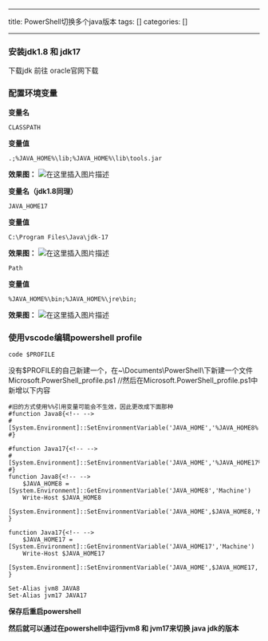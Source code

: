 
--- 
title:  PowerShell切换多个java版本 
tags: []
categories: [] 

---
### 安装jdk1.8 和 jdk17

>  
 下载jdk 前往 oracle官网下载 


### 配置环境变量

**变量名**

```
CLASSPATH

```

**变量值**

```
.;%JAVA_HOME%\lib;%JAVA_HOME%\lib\tools.jar

```

**效果图：** <img src="https://img-blog.csdnimg.cn/bcbd86a43936428782b40d2973defbc1.png" alt="在这里插入图片描述">

**变量名（jdk1.8同理）**

```
JAVA_HOME17

```

**变量值**

```
C:\Program Files\Java\jdk-17

```

**效果图：** <img src="https://img-blog.csdnimg.cn/82c26ad6c2d64eab838f9fd48feb9009.png" alt="在这里插入图片描述">

```
Path

```

**变量值**

```
%JAVA_HOME%\bin;%JAVA_HOME%\jre\bin;

```

**效果图：** <img src="https://img-blog.csdnimg.cn/56dcd5b4fa944ff687a2549819081b28.png" alt="在这里插入图片描述">

### 使用vscode编辑powershell profile

```
code $PROFILE

```

>  
 没有$PROFILE的自己新建一个，在~\Documents\PowerShell\下新建一个文件Microsoft.PowerShell_profile.ps1 //然后在Microsoft.PowerShell_profile.ps1中新增以下内容 


```
#旧的方式使用%%引用变量可能会不生效，因此更改成下面那种
#function Java8{<!-- -->
#    [System.Environment]::SetEnvironmentVariable('JAVA_HOME','%JAVA_HOME8%','Machine')
#}

#function Java17{<!-- -->
#    [System.Environment]::SetEnvironmentVariable('JAVA_HOME','%JAVA_HOME17%','Machine')
#}
function Java8{<!-- -->
    $JAVA_HOME8 = [System.Environment]::GetEnvironmentVariable('JAVA_HOME8','Machine')
    Write-Host $JAVA_HOME8
    [System.Environment]::SetEnvironmentVariable('JAVA_HOME',$JAVA_HOME8,'Machine')
}

function Java17{<!-- -->
    $JAVA_HOME17 = [System.Environment]::GetEnvironmentVariable('JAVA_HOME17','Machine')
    Write-Host $JAVA_HOME17
    [System.Environment]::SetEnvironmentVariable('JAVA_HOME',$JAVA_HOME17,'Machine')
}

Set-Alias jvm8 JAVA8
Set-Alias jvm17 JAVA17

```

**保存后重启powershell**

**然后就可以通过在powershell中运行jvm8 和 jvm17来切换 java jdk的版本**
